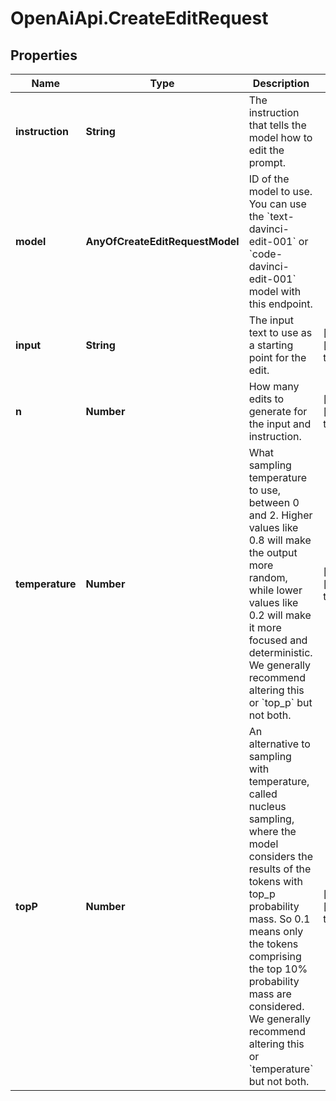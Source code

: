 # OpenAiApi.CreateEditRequest

## Properties
Name | Type | Description | Notes
------------ | ------------- | ------------- | -------------
**instruction** | **String** | The instruction that tells the model how to edit the prompt. | 
**model** | **AnyOfCreateEditRequestModel** | ID of the model to use. You can use the &#x60;text-davinci-edit-001&#x60; or &#x60;code-davinci-edit-001&#x60; model with this endpoint. | 
**input** | **String** | The input text to use as a starting point for the edit. | [optional] [default to &#x27;&#x27;]
**n** | **Number** | How many edits to generate for the input and instruction. | [optional] [default to 1]
**temperature** | **Number** | What sampling temperature to use, between 0 and 2. Higher values like 0.8 will make the output more random, while lower values like 0.2 will make it more focused and deterministic.  We generally recommend altering this or &#x60;top_p&#x60; but not both.  | [optional] [default to 1]
**topP** | **Number** | An alternative to sampling with temperature, called nucleus sampling, where the model considers the results of the tokens with top_p probability mass. So 0.1 means only the tokens comprising the top 10% probability mass are considered.  We generally recommend altering this or &#x60;temperature&#x60; but not both.  | [optional] [default to 1]

